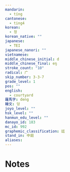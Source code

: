 ```yaml
---
mandarin:
  - tíng
cantonese:
  - ting4
korean:
  - 정
korean_native: ""
japanese:
  - TEI
japanese_nanori: ""
vietnamese:
middle_chinese_initial: d
middle_chinese_final: eŋ
stroke_count: "10"
radical: 广
skip_number: 3-3-7
grade_level: 1
pos: ""
english:
  - courtyard
羅馬字: deng
韓文: 덩
joyo_level: ""
hsk_level: ""
hanmun_edu_level: ""
danayo_id: 183
mc_id: 992
graphemic_classification: 廷
stand_in: 中庭
aliases:
---
```


# Notes
